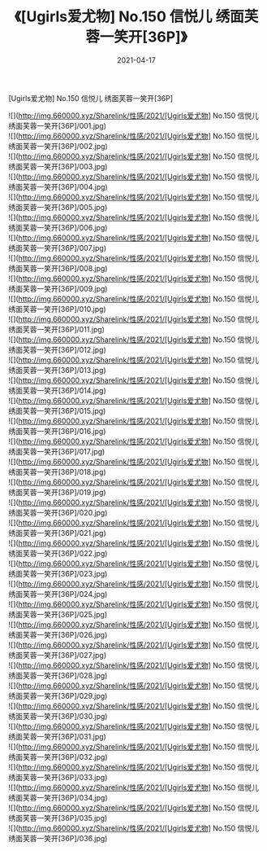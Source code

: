 ﻿---
layout: post
title:  《[Ugirls爱尤物] No.150 信悦儿 绣面芙蓉一笑开[36P]》
date:   2021-04-17
img: http://img.660000.xyz/Sharelink/性感/2021/[Ugirls爱尤物] No.150 信悦儿 绣面芙蓉一笑开[36P]/000.jpg
categories: [美女, 清纯, 唯美]
---

[Ugirls爱尤物] No.150 信悦儿 绣面芙蓉一笑开[36P]

  ![](http://img.660000.xyz/Sharelink/性感/2021/[Ugirls爱尤物] No.150 信悦儿 绣面芙蓉一笑开[36P]/001.jpg) <br> ![](http://img.660000.xyz/Sharelink/性感/2021/[Ugirls爱尤物] No.150 信悦儿 绣面芙蓉一笑开[36P]/002.jpg) <br> ![](http://img.660000.xyz/Sharelink/性感/2021/[Ugirls爱尤物] No.150 信悦儿 绣面芙蓉一笑开[36P]/003.jpg) <br> ![](http://img.660000.xyz/Sharelink/性感/2021/[Ugirls爱尤物] No.150 信悦儿 绣面芙蓉一笑开[36P]/004.jpg) <br> ![](http://img.660000.xyz/Sharelink/性感/2021/[Ugirls爱尤物] No.150 信悦儿 绣面芙蓉一笑开[36P]/005.jpg) <br> ![](http://img.660000.xyz/Sharelink/性感/2021/[Ugirls爱尤物] No.150 信悦儿 绣面芙蓉一笑开[36P]/006.jpg) <br> ![](http://img.660000.xyz/Sharelink/性感/2021/[Ugirls爱尤物] No.150 信悦儿 绣面芙蓉一笑开[36P]/007.jpg) <br> ![](http://img.660000.xyz/Sharelink/性感/2021/[Ugirls爱尤物] No.150 信悦儿 绣面芙蓉一笑开[36P]/008.jpg) <br> ![](http://img.660000.xyz/Sharelink/性感/2021/[Ugirls爱尤物] No.150 信悦儿 绣面芙蓉一笑开[36P]/009.jpg) <br> ![](http://img.660000.xyz/Sharelink/性感/2021/[Ugirls爱尤物] No.150 信悦儿 绣面芙蓉一笑开[36P]/010.jpg) <br> ![](http://img.660000.xyz/Sharelink/性感/2021/[Ugirls爱尤物] No.150 信悦儿 绣面芙蓉一笑开[36P]/011.jpg) <br> ![](http://img.660000.xyz/Sharelink/性感/2021/[Ugirls爱尤物] No.150 信悦儿 绣面芙蓉一笑开[36P]/012.jpg) <br> ![](http://img.660000.xyz/Sharelink/性感/2021/[Ugirls爱尤物] No.150 信悦儿 绣面芙蓉一笑开[36P]/013.jpg) <br> ![](http://img.660000.xyz/Sharelink/性感/2021/[Ugirls爱尤物] No.150 信悦儿 绣面芙蓉一笑开[36P]/014.jpg) <br> ![](http://img.660000.xyz/Sharelink/性感/2021/[Ugirls爱尤物] No.150 信悦儿 绣面芙蓉一笑开[36P]/015.jpg) <br> ![](http://img.660000.xyz/Sharelink/性感/2021/[Ugirls爱尤物] No.150 信悦儿 绣面芙蓉一笑开[36P]/016.jpg) <br> ![](http://img.660000.xyz/Sharelink/性感/2021/[Ugirls爱尤物] No.150 信悦儿 绣面芙蓉一笑开[36P]/017.jpg) <br> ![](http://img.660000.xyz/Sharelink/性感/2021/[Ugirls爱尤物] No.150 信悦儿 绣面芙蓉一笑开[36P]/018.jpg) <br> ![](http://img.660000.xyz/Sharelink/性感/2021/[Ugirls爱尤物] No.150 信悦儿 绣面芙蓉一笑开[36P]/019.jpg) <br> ![](http://img.660000.xyz/Sharelink/性感/2021/[Ugirls爱尤物] No.150 信悦儿 绣面芙蓉一笑开[36P]/020.jpg) <br> ![](http://img.660000.xyz/Sharelink/性感/2021/[Ugirls爱尤物] No.150 信悦儿 绣面芙蓉一笑开[36P]/021.jpg) <br> ![](http://img.660000.xyz/Sharelink/性感/2021/[Ugirls爱尤物] No.150 信悦儿 绣面芙蓉一笑开[36P]/022.jpg) <br> ![](http://img.660000.xyz/Sharelink/性感/2021/[Ugirls爱尤物] No.150 信悦儿 绣面芙蓉一笑开[36P]/023.jpg) <br> ![](http://img.660000.xyz/Sharelink/性感/2021/[Ugirls爱尤物] No.150 信悦儿 绣面芙蓉一笑开[36P]/024.jpg) <br> ![](http://img.660000.xyz/Sharelink/性感/2021/[Ugirls爱尤物] No.150 信悦儿 绣面芙蓉一笑开[36P]/025.jpg) <br> ![](http://img.660000.xyz/Sharelink/性感/2021/[Ugirls爱尤物] No.150 信悦儿 绣面芙蓉一笑开[36P]/026.jpg) <br> ![](http://img.660000.xyz/Sharelink/性感/2021/[Ugirls爱尤物] No.150 信悦儿 绣面芙蓉一笑开[36P]/027.jpg) <br> ![](http://img.660000.xyz/Sharelink/性感/2021/[Ugirls爱尤物] No.150 信悦儿 绣面芙蓉一笑开[36P]/028.jpg) <br> ![](http://img.660000.xyz/Sharelink/性感/2021/[Ugirls爱尤物] No.150 信悦儿 绣面芙蓉一笑开[36P]/029.jpg) <br> ![](http://img.660000.xyz/Sharelink/性感/2021/[Ugirls爱尤物] No.150 信悦儿 绣面芙蓉一笑开[36P]/030.jpg) <br> ![](http://img.660000.xyz/Sharelink/性感/2021/[Ugirls爱尤物] No.150 信悦儿 绣面芙蓉一笑开[36P]/031.jpg) <br> ![](http://img.660000.xyz/Sharelink/性感/2021/[Ugirls爱尤物] No.150 信悦儿 绣面芙蓉一笑开[36P]/032.jpg) <br> ![](http://img.660000.xyz/Sharelink/性感/2021/[Ugirls爱尤物] No.150 信悦儿 绣面芙蓉一笑开[36P]/033.jpg) <br> ![](http://img.660000.xyz/Sharelink/性感/2021/[Ugirls爱尤物] No.150 信悦儿 绣面芙蓉一笑开[36P]/034.jpg) <br> ![](http://img.660000.xyz/Sharelink/性感/2021/[Ugirls爱尤物] No.150 信悦儿 绣面芙蓉一笑开[36P]/035.jpg) <br> ![](http://img.660000.xyz/Sharelink/性感/2021/[Ugirls爱尤物] No.150 信悦儿 绣面芙蓉一笑开[36P]/036.jpg) <br>